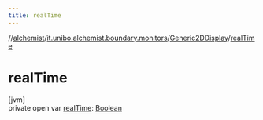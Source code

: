 ```yaml
---
title: realTime
---
```

//[alchemist](../../../index.html)/[it.unibo.alchemist.boundary.monitors](../index.html)/[Generic2DDisplay](index.html)/[realTime](real-time.html)



# realTime



[jvm]\
private open var [realTime](real-time.html): [Boolean](https://kotlinlang.org/api/latest/jvm/stdlib/kotlin/-boolean/index.html)




